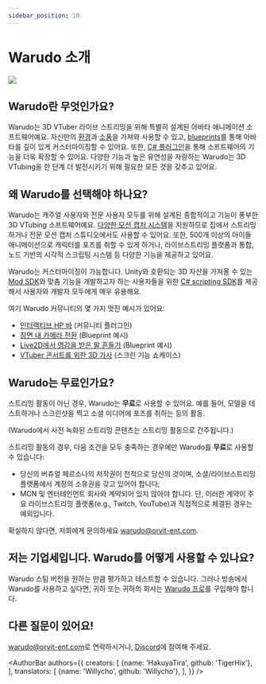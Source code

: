 ```yaml
---
sidebar_position: 10
---
```


# Warudo 소개

![](/doc-img/intro-cover.jpg)

## Warudo란 무엇인가요?

Warudo는 3D VTuber 라이브 스트리밍을 위해 특별히 설계된 아바타 애니메이션 소프트웨어예요. 자신만의 [환경](modding/environment-mod.md)과 [소품](modding/prop-mod.md)을 가져와 사용할 수 있고, [blueprints](blueprints/overview)를 통해 아바타를 깊이 있게 커스터마이징할 수 있어요. 또한, [C# 플러그인](modding/mod-sdk.md)을 통해 소프트웨어의 기능을 더욱 확장할 수 있어요. 다양한 기능과 높은 유연성을 자랑하는 Warudo는 3D VTubing을 한 단계 더 발전시키기 위해 필요한 모든 것을 갖추고 있어요.

## 왜 Warudo를 선택해야 하나요?

Warudo는 캐주얼 사용자와 전문 사용자 모두를 위해 설계된 종합적이고 기능이 풍부한 3D VTubing 소프트웨어예요. [다양한 모션 캡처 시스템](mocap/overview.md)을 지원하므로 집에서 스트리밍하거나 전문 모션 캡처 스튜디오에서도 사용할 수 있어요. 또한, 500개 이상의 아이들 애니메이션으로 캐릭터를 포즈를 취할 수 있게 하거나, 라이브스트리밍 플랫폼과 통합, 노드 기반의 시각적 스크립팅 시스템 등 다양한 기능을 제공하고 있어요.

Warudo는 커스터마이징이 가능합니다. Unity와 호환되는 3D 자산을 가져올 수 있는 [Mod SDK](modding/mod-sdk.md)와 맞춤 기능을 개발하고자 하는 사용자들을 위한 [C# scripting SDK](scripting/overview.md)를 제공해서 사용자와 개발자 모두에게 매우 유용해요.

여기 Warudo 커뮤니티의 몇 가지 멋진 예시가 있어요:

- [인터랙티브 HP 바](https://twitter.com/FelineEntity/status/1688245064328179712/) (커뮤니티 플러그인)
- [장면 내 카메라 전환](https://twitter.com/CaelesArkay/status/1695941921422606532/) (Blueprint 예시)
- [Live2D에서 영감을 받은 팔 흔들기](https://twitter.com/hakuyalabs/status/1705754833838281181/) (Blueprint 예시)
- [VTuber 콘서트를 위한 3D 가사](https://twitter.com/lucas_VTuber/status/1714576354983952486/) (스크린 기능 쇼케이스)

## Warudo는 무료인가요?

스트리밍 활동이 아닌 경우, Warudo는 **무료**로 사용할 수 있어요. 예를 들어, 모델을 테스트하거나 스크린샷을 찍고 소셜 미디어에 포즈를 취하는 등의 활동.

(Warudo에서 사전 녹화된 스트리밍 콘텐츠는 스트리밍 활동으로 간주됩니다.)

스트리밍 활동의 경우, 다음 조건을 모두 충족하는 경우에만 Warudo를 **무료**로 사용할 수 있습니다:

* 당신의 버츄얼 페르소나의 저작권이 전적으로 당신의 것이며, 소셜/라이브스트리밍 플랫폼에서 계정의 소유권을 갖고 있어야 합니다;
* MCN 및 엔터테인먼트 회사와 계약되어 있지 않아야 합니다. 단, 이러한 계약이 주요 라이브스트리밍 플랫폼(e.g., Twitch, YouTube)과 직접적으로 체결된 경우는 예외입니다.

확실하지 않다면, 저희에게 문의하세요 warudo@orvit-ent.com.

## 저는 기업세입니다. Warudo를 어떻게 사용할 수 있나요?

Warudo 스팀 버전을 원하는 만큼 평가하고 테스트할 수 있습니다. 그러나 방송에서 Warudo를 사용하고 싶다면, 귀하 또는 귀하의 회사는 [Warudo 프로](pro.md)를 구입해야 합니다.

## 다른 질문이 있어요!

[warudo@orvit-ent.com](mailto:warudo@orvit-ent.com)로 연락하시거나, [Discord](https://discord.gg/warudo)에 참여해 주세요.

<AuthorBar authors={{
  creators: [
    {name: 'HakuyaTira', github: 'TigerHix'},
  ],
  translators: [
    {name: 'Willycho', github: 'Willycho'},
  ],
}} />
